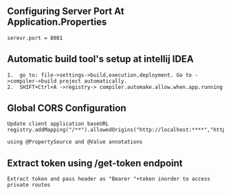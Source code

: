 ## Configuring Server Port At Application.Properties 
```
serevr.port = 8081
```

## Automatic build tool's setup at intellij IDEA

```
1.  go to: file->settings->build,execution,deployment. Go to ->compiler->build project automatically.
2.  SHIFT+Ctrl+A ->registry-> compiler.automake.allow.when.app.running
```

## Global CORS Configuration

```
Update client application baseURL
registry.addMapping("/**").allowedOrigins("http://localhost:****","https://***.app");

using @PropertySource and @Value annotations

```

## Extract token using /get-token endpoint

```
Extract token and pass header as "Bearer "+token inorder to access private routes
```